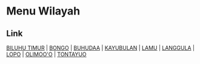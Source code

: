 # Menu Wilayah

## Link

[BILUHU TIMUR](https://github.com/gigit-pemilu/pemilu-2024-75-gorontalo/tree/main/pileg-dpr/hitung-suara/sub/75-gorontalo/sub/01-gorontalo/sub/05-batudaa-pantai/sub/2005-biluhu-timur)
 | 
[BONGO](https://github.com/gigit-pemilu/pemilu-2024-75-gorontalo/tree/main/pileg-dpr/hitung-suara/sub/75-gorontalo/sub/01-gorontalo/sub/05-batudaa-pantai/sub/2007-bongo)
 | 
[BUHUDAA](https://github.com/gigit-pemilu/pemilu-2024-75-gorontalo/tree/main/pileg-dpr/hitung-suara/sub/75-gorontalo/sub/01-gorontalo/sub/05-batudaa-pantai/sub/2014-buhudaa)
 | 
[KAYUBULAN](https://github.com/gigit-pemilu/pemilu-2024-75-gorontalo/tree/main/pileg-dpr/hitung-suara/sub/75-gorontalo/sub/01-gorontalo/sub/05-batudaa-pantai/sub/2006-kayubulan)
 | 
[LAMU](https://github.com/gigit-pemilu/pemilu-2024-75-gorontalo/tree/main/pileg-dpr/hitung-suara/sub/75-gorontalo/sub/01-gorontalo/sub/05-batudaa-pantai/sub/2009-lamu)
 | 
[LANGGULA](https://github.com/gigit-pemilu/pemilu-2024-75-gorontalo/tree/main/pileg-dpr/hitung-suara/sub/75-gorontalo/sub/01-gorontalo/sub/05-batudaa-pantai/sub/2015-langgula)
 | 
[LOPO](https://github.com/gigit-pemilu/pemilu-2024-75-gorontalo/tree/main/pileg-dpr/hitung-suara/sub/75-gorontalo/sub/01-gorontalo/sub/05-batudaa-pantai/sub/2008-lopo)
 | 
[OLIMOO'O](https://github.com/gigit-pemilu/pemilu-2024-75-gorontalo/tree/main/pileg-dpr/hitung-suara/sub/75-gorontalo/sub/01-gorontalo/sub/05-batudaa-pantai/sub/2012-olimoo'o)
 | 
[TONTAYUO](https://github.com/gigit-pemilu/pemilu-2024-75-gorontalo/tree/main/pileg-dpr/hitung-suara/sub/75-gorontalo/sub/01-gorontalo/sub/05-batudaa-pantai/sub/2004-tontayuo)

